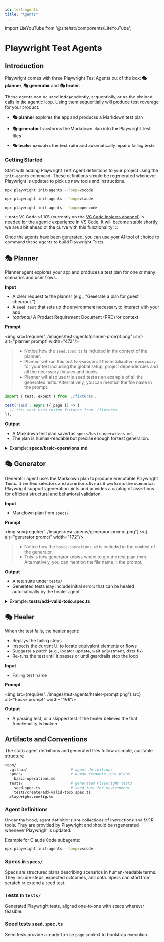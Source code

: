 ```yaml
---
id: test-agents
title: "Agents"
---
```


import LiteYouTube from '@site/src/components/LiteYouTube';

# Playwright Test Agents

## Introduction

Playwright comes with three Playwright Test Agents out of the box: **🎭 planner**, **🎭 generator** and **🎭 healer**.

These agents can be used independently, sequentially, or as the chained calls in the agentic loop.
Using them sequentially will produce test coverage for your product.

* **🎭 planner** explores the app and produces a Markdown test plan

* **🎭 generator** transforms the Markdown plan into the Playwright Test files

* **🎭 healer** executes the test suite and automatically repairs failing tests

<LiteYouTube
  id="_AifxZGxwuk"
  title="Playwright 1.56 - Introducing Playwright Test Agents"
/>

### Getting Started

Start with adding Playwright Test Agent definitions to your project using
the `init-agents` command. These definitions should be regenerated whenever Playwright
is updated to pick up new tools and instructions.

```bash tab=bash-vscode
npx playwright init-agents --loop=vscode
```

```bash tab=bash-claude
npx playwright init-agents --loop=claude
```

```bash tab=bash-opencode
npx playwright init-agents --loop=opencode
```

:::note
VS Code v1.105 (currently on the [VS Code Insiders channel](https://code.visualstudio.com/insiders/)) is needed for the agentic experience in VS Code. It will become stable shortly, we are a bit ahead of the curve with this functionality!
:::

Once the agents have been generated, you can use your AI tool of choice to command these agents to build Playwright Tests. 


## 🎭 Planner

Planner agent explores your app and produces a test plan for one or many scenarios and user flows.

**Input**

* A clear request to the planner (e.g., “Generate a plan for guest checkout.”)
* A `seed test` that sets up the environment necessary to interact with your app
* *(optional)* A Product Requirement Document (PRD) for context

**Prompt**
  
<img src={require("../images/test-agents/planner-prompt.png").src} alt="planner prompt" width="472"/>

> - Notice how the `seed.spec.ts` is included in the context of the planner.
> - Planner will run this test to execute all the initialization necessary for your test including the global setup, project dependencies and all the necessary fixtures and hooks.
> - Planner will also use this seed test as an example of all the generated tests. Alternatively, you can mention the file name in the prompt.

```js title="Example: seed.spec.ts"
import { test, expect } from './fixtures';

test('seed', async ({ page }) => {
  // this test uses custom fixtures from ./fixtures
});
```

**Output**

* A Markdown test plan saved as `specs/basic-operations.md`.
* The plan is human-readable but precise enough for test generation.

<details>
<summary>Example: <b>specs/basic-operations.md</b></summary>

```markdown
# TodoMVC Application - Basic Operations Test Plan

## Application Overview

The TodoMVC application is a React-based todo list manager that demonstrates standard todo application functionality. The application provides comprehensive task management capabilities with a clean, intuitive interface. Key features include:

- **Task Management**: Add, edit, complete, and delete individual todos
- **Bulk Operations**: Mark all todos as complete/incomplete and clear all completed todos  
- **Filtering System**: View todos by All, Active, or Completed status with URL routing support
- **Real-time Counter**: Display of active (incomplete) todo count
- **Interactive UI**: Hover states, edit-in-place functionality, and responsive design
- **State Persistence**: Maintains state during session navigation

## Test Scenarios

### 1. Adding New Todos

**Seed:** `tests/seed.spec.ts`

#### 1.1 Add Valid Todo

**Steps:**
1. Click in the "What needs to be done?" input field
2. Type "Buy groceries"
3. Press Enter key

**Expected Results:**
- Todo appears in the list with unchecked checkbox
- Counter shows "1 item left"
- Input field is cleared and ready for next entry
- Todo list controls become visible (Mark all as complete checkbox)

#### 1.2 Add Multiple Todos
...
```
</details>

## 🎭 Generator

Generator agent uses the Markdown plan to produce executable Playwright Tests.
It verifies selectors and assertions live as it performs the scenarios. Playwright supports
generation hints and provides a catalog of assertions for efficient structural and
behavioral validation.

**Input**

* Markdown plan from `specs/`

**Prompt**

<img src={require("../images/test-agents/generator-prompt.png").src} alt="generator prompt" width="472"/>

> - Notice how the `basic-operations.md` is included in the context of the generator.
> - This is how generator knows where to get the test plan from. Alternatively, you can mention the file name in the prompt.

**Output**

* A test suite under `tests/`
* Generated tests may include initial errors that can be healed automatically by the healer agent

<details>
<summary>Example: <b>tests/add-valid-todo.spec.ts</b></summary>

```ts
// spec: specs/basic-operations.md
// seed: tests/seed.spec.ts

import { test, expect } from '../fixtures';

test.describe('Adding New Todos', () => {
  test('Add Valid Todo', async ({ page }) => {
    // 1. Click in the "What needs to be done?" input field
    const todoInput = page.getByRole('textbox', { name: 'What needs to be done?' });
    await todoInput.click();

    // 2. Type "Buy groceries"
    await todoInput.fill('Buy groceries');

    // 3. Press Enter key
    await todoInput.press('Enter');

    // Expected Results:
    // - Todo appears in the list with unchecked checkbox
    await expect(page.getByText('Buy groceries')).toBeVisible();
    const todoCheckbox = page.getByRole('checkbox', { name: 'Toggle Todo' });
    await expect(todoCheckbox).toBeVisible();
    await expect(todoCheckbox).not.toBeChecked();

    // - Counter shows "1 item left"
    await expect(page.getByText('1 item left')).toBeVisible();

    // - Input field is cleared and ready for next entry
    await expect(todoInput).toHaveValue('');
    await expect(todoInput).toBeFocused();

    // - Todo list controls become visible (Mark all as complete checkbox)
    await expect(page.getByRole('checkbox', { name: '❯Mark all as complete' })).toBeVisible();
  });
});
```
</details>

## 🎭 Healer

When the test fails, the healer agent:

* Replays the failing steps
* Inspects the current UI to locate equivalent elements or flows
* Suggests a patch (e.g., locator update, wait adjustment, data fix)
* Re-runs the test until it passes or until guardrails stop the loop

**Input**

* Failing test name

**Prompt**

<img src={require("../images/test-agents/healer-prompt.png").src} alt="healer prompt" width="469"/>

**Output**

* A passing test, or a skipped test if the healer believes the that functionality is broken.

## Artifacts and Conventions

The static agent definitions and generated files follow a simple, auditable structure:

```bash
repo/
  .github/                    # agent definitions
  specs/                      # human-readable test plans
    basic-operations.md
  tests/                      # generated Playwright tests
    seed.spec.ts              # seed test for environment
    tests/create/add-valid-todo.spec.ts
  playwright.config.ts
```

### Agent Definitions

Under the hood, agent definitions are collections of instructions and MCP tools. They are provided by
Playwright and should be regenerated whenever Playwright is updated.

Example for Claude Code subagents:

```bash
npx playwright init-agents --loop=vscode
```

### Specs in `specs/`

Specs are structured plans describing scenarios in human-readable terms. They include
steps, expected outcomes, and data. Specs can start from scratch or extend a seed test.

### Tests in `tests/`

Generated Playwright tests, aligned one-to-one with specs wherever feasible.

### Seed tests `seed.spec.ts`

Seed tests provide a ready-to-use `page` context to bootstrap execution.
